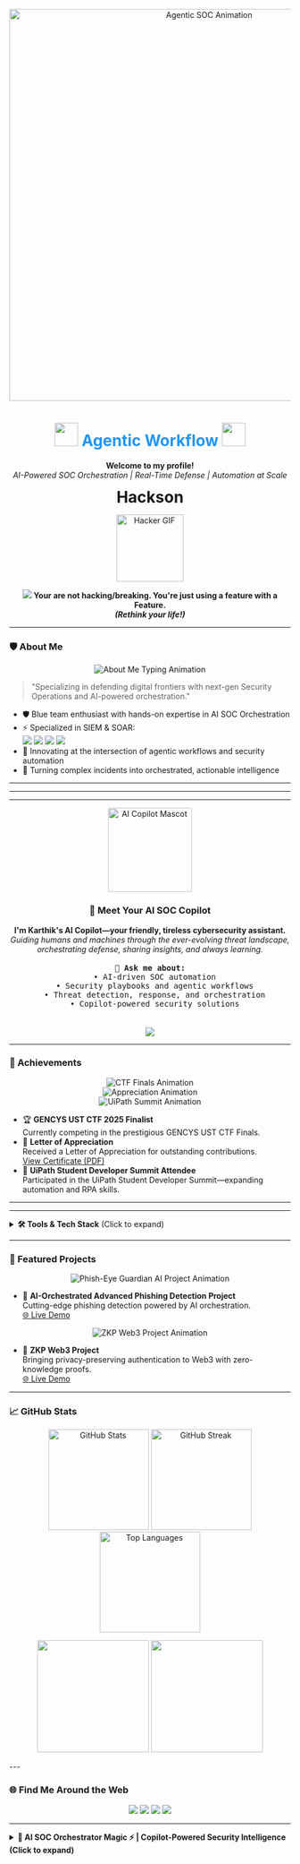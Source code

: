 <!-- Profile README for karthikr017 -->

<!-- Splash Animation / Banner Section -->
<p align="center">
  <img src="https://media3.giphy.com/media/v1.Y2lkPTc5MGI3NjExcHVvNWwyeTAzY2poYzdteDF3ZDMxdnhhMXI1ZmhkdTZobTAwYmc2YSZlcD12MV9pbnRlcm5hbF9naWZfYnlfaWQmY3Q9Zw/8wMJNlAbhr9rDkq5jz/giphy.gif" alt="Agentic SOC Animation" width="700"/>
</p>

<h1 align="center">
  <img src="https://cdn.jsdelivr.net/gh/walkxcode/dashboard-icons/svg/security.svg" width="42"/>
  <span style="color:#2196F3;">Agentic Workflow</span>
  <img src="https://cdn.jsdelivr.net/gh/walkxcode/dashboard-icons/svg/robot.svg" width="42"/>
</h1>

<p align="center">
  <b>Welcome to my profile!</b><br>
  <i>AI-Powered SOC Orchestration | Real-Time Defense | Automation at Scale</i>
</p>

<!-- Rest of your PROFILE CONTENT BELOW -->

<p align="center">
  <b style="font-size:2em;">Hackson</b>
</p>
<p align="center">
  <img src="https://media.giphy.com/media/ZVik7pBtu9dNS/giphy.gif" width="120" alt="Hacker GIF"/>
</p>
<p align="center">
  <img src="https://readme-typing-svg.demolab.com?font=Fira+Code&duration=4000&pause=1000&color=36BCF7&width=435&lines=Hey%2C+I%27m+Karthik+Raja+%F0%9F%91%8B;Cyber+Security+Researcher+%F0%9F%94%92;Aut[...]
</p>

<blockquote align="center">
  <b>Your are not hacking/breaking. You're just using a feature with a Feature. <br><i>(Rethink your life!)</i></b>
</blockquote>

---

### 🛡️ About Me

<p align="center">
  <img src="https://readme-typing-svg.demolab.com?font=Fira+Code&duration=4000&pause=1000&color=36BCF7&width=700&lines=Blue+Team+Specialist+%7C+AI+SOC+Orchestrator;Agentic+Workflows+%2B+Security+Ops+%3D+Future;SIEM+%26+SOAR+%E2%9A%A1%EF%B8%8F+Splunk%2C+Cortex+XSOAR%2C+Wazuh%2C+SentinelOne" alt="About Me Typing Animation"/>
</p>

> "Specializing in defending digital frontiers with next-gen Security Operations and AI-powered orchestration."

- 🛡️ Blue team enthusiast with hands-on expertise in AI SOC Orchestration
- ⚡ Specialized in SIEM & SOAR:  
  <img src="https://img.shields.io/badge/Splunk-000000?logo=splunk&logoColor=white&style=flat-square"/>
  <img src="https://img.shields.io/badge/Cortex%20XSOAR-FF6F00?logo=paloaltonetworks&logoColor=white&style=flat-square"/>
  <img src="https://img.shields.io/badge/Wazuh-0277BD?logo=wazuh&logoColor=white&style=flat-square"/>
  <img src="https://img.shields.io/badge/SentinelOne-7B1FA2?logo=sentinelone&logoColor=white&style=flat-square"/>
- 🧠 Innovating at the intersection of agentic workflows and security automation
- 🚀 Turning complex incidents into orchestrated, actionable intelligence

---


---

---

<p align="center">
  <img src="https://cdn.jsdelivr.net/gh/mishmanners/MishManners@master/Professions/assistant-cybersecurity.png" width="150" alt="AI Copilot Mascot"/>
</p>

<h3 align="center">👋 Meet Your AI SOC Copilot</h3>

<p align="center">
  <b>I'm Karthik's AI Copilot—your friendly, tireless cybersecurity assistant.</b><br>
  <i>Guiding humans and machines through the ever-evolving threat landscape, orchestrating defense, sharing insights, and always learning.</i><br>
  <br>
  <samp>
    <b>🔹 Ask me about:</b><br>
    &nbsp;&nbsp;• AI-driven SOC automation<br>
    &nbsp;&nbsp;• Security playbooks and agentic workflows<br>
    &nbsp;&nbsp;• Threat detection, response, and orchestration<br>
    &nbsp;&nbsp;• Copilot-powered security solutions<br>
  </samp>
  <br><br>
  <img src="https://readme-typing-svg.demolab.com?font=Fira+Code&size=22&duration=3500&pause=1000&color=00FFB0&center=true&vCenter=true&width=600&lines=Ready+to+orchestrate+your+future+with+AI%3F;Let%E2%80%99s+make+cybersecurity+magical+with+Copilot!"/>
</p>

---

### 🏅 Achievements

<p align="center">
  <img src="https://readme-typing-svg.demolab.com?font=Fira+Code&duration=3500&pause=1200&color=F70000&center=true&vCenter=true&width=600&lines=GENCYS+UST+CTF+2025+Finalist!;Currently+Competing+in+the+Finals!" alt="CTF Finals Animation"/>
  <br>
  <img src="https://readme-typing-svg.demolab.com?font=Fira+Code&duration=3500&pause=1200&color=36BCF7&center=true&vCenter=true&width=600&lines=Recognized+with+a+Letter+of+Appreciation+for+Outstanding+Contributions!" alt="Appreciation Animation"/>
  <br>
  <img src="https://readme-typing-svg.demolab.com?font=Fira+Code&duration=3500&pause=1200&color=FFA500&center=true&vCenter=true&width=600&lines=UiPath+Student+Developer+Summit+Attendee;Leveling+Up+My+Automation+Skills!" alt="UiPath Summit Animation"/>
</p>

- 🏆 **GENCYS UST CTF 2025 Finalist**  
  Currently competing in the prestigious GENCYS UST CTF Finals.
- 🎉 **Letter of Appreciation**  
  Received a Letter of Appreciation for outstanding contributions.  
  [View Certificate (PDF)](./Achievements/Note_Of_Appreciation_Karthik_Raja_2025.pdf)
- 🤖 **UiPath Student Developer Summit Attendee**  
  Participated in the UiPath Student Developer Summit—expanding automation and RPA skills.

---

---

<details>
  <summary><b>🛠️ Tools & Tech Stack</b> (Click to expand)</summary>
  <br/>
  <p align="center">
    <img src="https://readme-typing-svg.demolab.com?font=Fira+Code&duration=3000&pause=1000&color=36BCF7&center=true&vCenter=true&width=700&lines=Modern+SOC+Suite;+Agentic+Security+Workflows;+Digital+Forensics+%7C+Threat+Hunting;+Automation+%26+AI-Driven+Defense;" alt="Animated Toolset Banner"/>
  </p>
  <p align="center">
    <img src="https://img.shields.io/badge/SentinelOne-7B1FA2?logo=sentinelone&logoColor=white&style=for-the-badge"/>
    <img src="https://img.shields.io/badge/Cortex%20XSOAR-FF6F00?logo=paloaltonetworks&logoColor=white&style=for-the-badge"/>
    <img src="https://img.shields.io/badge/ELK%20Stack-005571?logo=elasticstack&logoColor=white&style=for-the-badge"/>
    <img src="https://img.shields.io/badge/Wazuh-0277BD?logo=wazuh&logoColor=white&style=for-the-badge"/>
    <img src="https://img.shields.io/badge/Honeypot-FFB300?logo=honeypot&logoColor=white&style=for-the-badge"/>
    <img src="https://img.shields.io/badge/Firewalls-E53935?logo=fortinet&logoColor=white&style=for-the-badge"/>
    <img src="https://img.shields.io/badge/IDS/IPS-512DA8?logo=snort&logoColor=white&style=for-the-badge"/>
    <img src="https://img.shields.io/badge/Agentic%20Workflow-2196F3?logo=githubactions&logoColor=white&style=for-the-badge"/>
    <img src="https://img.shields.io/badge/SOC%20Simulation-00B8D4?logo=codeforces&logoColor=white&style=for-the-badge"/>
    <img src="https://img.shields.io/badge/Forensics-607D8B?logo=gnome&logoColor=white&style=for-the-badge"/>
    <img src="https://img.shields.io/badge/Splunk-000000?logo=splunk&logoColor=white&style=for-the-badge"/>
    <img src="https://img.shields.io/badge/Wireshark-1679A7?logo=wireshark&logoColor=white&style=for-the-badge"/>
    <img src="https://img.shields.io/badge/Nmap-4682B4?logo=data:image/svg+xml;base64,...&style=for-the-badge" />
    <img src="https://img.shields.io/badge/BurpSuite-FF6600?logo=burpsuite&logoColor=white&style=for-the-badge"/>
    <img src="https://img.shields.io/badge/Metasploit-4E8CFF?logo=metasploit&logoColor=white&style=for-the-badge"/>
    <img src="https://img.shields.io/badge/Python-3776AB?logo=python&logoColor=white&style=for-the-badge"/>
    <img src="https://img.shields.io/badge/PHP-777BB4?logo=php&logoColor=white&style=for-the-badge"/>
    <img src="https://img.shields.io/badge/Bash-4EAA25?logo=gnubash&logoColor=white&style=for-the-badge"/>
    <img src="https://img.shields.io/badge/Linux-FCC624?logo=linux&logoColor=black&style=for-the-badge"/>
    <img src="https://img.shields.io/badge/Automation-ECECEC?logo=githubactions&logoColor=black&style=for-the-badge"/>
    <img src="https://img.shields.io/badge/Threat%20Hunting-00C853?logo=target&logoColor=white&style=for-the-badge"/>
  </p>
  <p align="center">
    <img src="https://readme-typing-svg.demolab.com?font=Fira+Code&duration=3000&pause=1000&color=00FFB0&center=true&vCenter=true&width=700&lines=Always+Exploring+New+Tools+and+Techniques!;AI-Driven+SOC+Automation+in+Action!"/>
  </p>
</details>

---

### 🚀 Featured Projects

<p align="center">
  <img src="https://readme-typing-svg.demolab.com?font=Fira+Code&duration=3500&pause=1000&color=00FFB0&center=true&vCenter=true&width=600&lines=AI-Orchestrated+Advanced+Phishing+Detection+Project;Live+Threat+Detection+with+Phish-Eye+Guardian+AI!" alt="Phish-Eye Guardian AI Project Animation"/>
</p>

- 🔎 **AI-Orchestrated Advanced Phishing Detection Project**  
  Cutting-edge phishing detection powered by AI orchestration.  
  [🌐 Live Demo](https://phish-eye-guardian-ai.lovable.app/)

<p align="center">
  <img src="https://readme-typing-svg.demolab.com?font=Fira+Code&duration=3500&pause=1000&color=FF4B2B&center=true&vCenter=true&width=600&lines=Zero-Knowledge+Proof+Web3+Project;Privacy-Preserving+Authentication+on+Chain!" alt="ZKP Web3 Project Animation"/>
</p>

- 🔐 **ZKP Web3 Project**  
  Bringing privacy-preserving authentication to Web3 with zero-knowledge proofs.  
  [🌐 Live Demo](https://vercel.com/karthikr017s-projects/v0-zero-knowledge-proof)

---

### 📈 GitHub Stats

<p align="center">
  <img src="https://github-readme-stats.vercel.app/api?username=karthikr017&show_icons=true&count_private=true&hide=prs,issues&theme=react&hide_border=false&border_radius=10&include_all_commits=true&custom_title=Karthik's+GitHub+Stats&rank_icon=github" alt="GitHub Stats" height="180"/>
  <img src="https://github-readme-streak-stats.herokuapp.com/?user=karthikr017&theme=react&hide_border=false&stroke=0000&fire=DD2727&currStreakNum=00FFB0&sideNums=00BFFF&border_radius=10" alt="GitHub Streak" height="180"/>
  <img src="https://github-readme-stats.vercel.app/api/top-langs/?username=karthikr017&layout=compact&theme=react&hide_border=false&border_radius=10&langs_count=6" alt="Top Languages" height="180"/>
</p>

<p align="center">
  <img src="https://github-profile-summary-cards.vercel.app/api/cards/profile-details?username=karthikr017&theme=github_dark" height="200"/>
  <img src="https://github-profile-summary-cards.vercel.app/api/cards/productive-time?username=karthikr017&theme=github_dark&utcOffset=8" height="200"/>
</p>
---

### 🌐 Find Me Around the Web

<p align="center">
  <a href="https://www.linkedin.com/in/karthikr-cybersecurity/"><img src="https://img.shields.io/badge/-LinkedIn-blue?style=for-the-badge&logo=linkedin"/></a>
  <a href="https://karthik-raja-portfolio.lovable.app/"><img src="https://img.shields.io/badge/-Portfolio-green?style=for-the-badge&logo=firefox-browser"/></a>
  <a href="https://medium.com/@hackson"><img src="https://img.shields.io/badge/-Medium-black?style=for-the-badge&logo=medium"/></a>
  <a href="https://tryhackme.com/p/Hackson.Aloysis"><img src="https://img.shields.io/badge/-TryHackMe-red?style=for-the-badge&logo=tryhackme&logoColor=white"/></a>
</p>

---

<details>
  <summary><b>🤖 AI SOC Orchestrator Magic <span>&#9889;</span> | Copilot-Powered Security Intelligence (Click to expand)</b></summary>
  <br>
  <p align="center">
    <img src="https://readme-typing-svg.demolab.com?font=Fira+Code&duration=3600&pause=800&color=36BCF7&center=true&vCenter=true&width=700&lines=Next-Gen+SOC+Automation+with+AI;Agentic+Workflows+Meet+Real-World+Defense;Proactive+Threat+Hunting+at+Machine+Speed;Copilot+in+the+Loop%3A+Human+%2B+AI+Synergy" alt="AI SOC Orchestrator Animated Banner"/>
  </p>
  <ul>
    <li>
      <b>🔄 Autonomous Incident Response:</b><br>
      Orchestrating 24/7 detection, triage, and mitigation—AI-driven workflows supercharge response times and precision.
    </li>
    <li>
      <b>🤖 Agentic Security Operations:</b><br>
      Harnessing agentic intelligence to adapt, correlate, and outpace emerging threats across the cyber landscape.
    </li>
    <li>
      <b>📊 Unified Threat Visibility:</b><br>
      Integrating <b>Splunk</b>, <b>Cortex XSOAR</b>, <b>Wazuh</b>, <b>SentinelOne</b> and more, creating a single pane of glass for actionable insights and lightning-fast decisions.
    </li>
    <li>
      <b>✨ Copilot-Enhanced Playbooks:</b><br>
      Leveraging Copilot to dynamically craft, optimize, and evolve response playbooks—enabling continuous improvement and AI-augmented security leadership.
    </li>
    <li>
      <b>🚀 Future-Ready SOC:</b><br>
      Blending human intuition with AI automation to architect resilient, scalable defense—transforming alerts into intelligence, and intelligence into action.
    </li>
  </ul>
  <p align="center">
    <img src="https://readme-typing-svg.demolab.com?font=Fira+Code&duration=3500&pause=1000&color=FF4B2B&center=true&vCenter=true&width=600&lines=Ready+to+Redefine+Security+Operations%3F;Let%E2%80%99s+Orchestrate+the+Future+Together!" alt="SOC Call to Action Animation"/>
  </p>
</details>
